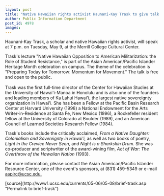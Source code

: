 ```yaml
---
layout: post
title: "Native Hawaiian rights activist Haunani-Kay Trask to give talk on May 9"
author: Public Information Department
post_id: 4978
images:
---
```


<a name="content" id="content"></a>
<p>
  Haunani-Kay Trask, a scholar and native Hawaiian rights activist, will speak at 7 p.m. on Tuesday, May 9, at the Merrill College Cultural Center.
</p>
<p>
  Trask's lecture "Native Hawaiian Opposition to American Militarization: the Role of Student Resistance," is part of the Asian American/Pacific Islander Heritage Month celebration on campus. The theme of the celebration is "Preparing Today for Tomorrow: Momentum for Movement." The talk is free and open to the public.<br>
  <br>
  Trask was the first full-time director of the Center for Hawaiian Studies at the University of Hawai'i-Manoa in Honolulu and is also one of the founders and leading members of Ka Lahui Hawai'i, the largest native sovereignty organization in Hawai'i. She has been a Fellow at the Pacific Basin Research Center at Harvard University (1998) a National Endowment for the Arts Writer-in-Residence at Santa Fe, New Mexico (1996), a Rockefeller resident fellow at the University of Colorado at Boulder (1989), and an American Council of Learned Societies Research Fellow (1984).
</p>
<p>
  Trask's books include the critically acclaimed, <i>From a Native Daughter: Colonialism and Sovereignty in Hawai'i,</i> as well as two books of poetry, <i>Light in the Crevice Never Seen,</i> and <i>Night is a Sharkskin Drum.</i> She was co-producer and scriptwriter of the award-wining film, <i>Act of War: The Overthrow of the Hawaiian Nation</i> (1993).
</p>
<p>
  For more information, please contact the Asian American/Pacific Islander Resource Center, one of the event's sponsors, at (831) 459-5349 or e-mail <a href="mailto:aapirc@ucsc.edu">aapirc@ucsc.edu.</a>
</p>
[source](http://www1.ucsc.edu/currents/05-06/05-08/brief-trask.asp "Permalink to brief-trask")
